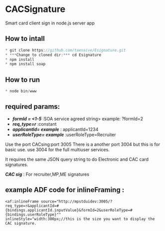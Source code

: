 CACSignature
============

Smart card client sign in node.js server app

How to intall
-------------

```js
* git clone https://github.com/taenaive/Esignature.git
* ***Change to cloned dir:*** cd Esignature
* npm install
* npm install soap
```

How to run
----------

```js
* node bin/www
```

required params:
----------------

* ***formId = <1-5*** :SOA service agreed string> example: ?formId=2
* ***req_type=r*** :constant
* ***applicantId=<SOA agreed string> example*** : applicantId=1234
* ***userRoleType= <SOA agreed string> example*** :userRoleType=Recruiter

Use the port CACsing:port 3005
There is a another port 3004 but this is for basic use. use 3004 for the full multiuser services.

It requires the same JSON query string to do Electronic and CAC card signatures.


***CAC sig*** : For recruiter,MP,ME signatures

example ADF code for inlineFraming :
-------------------------------------
```adf
<af:inlineFrame source="http://mpstduidev:3005/?req_type=r&applicantId=#
{bindings.applicantId.inputValue}&formId=2&userRoleType=#{bindings.userRoleType}""
inlineStyle="width:300px;//this is the size you want to display the CAC signature.
```

